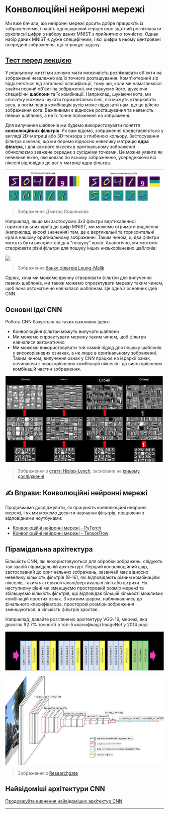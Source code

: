 <!--
CO_OP_TRANSLATOR_METADATA:
{
  "original_hash": "a560d5b845962cf33dc102266e409568",
  "translation_date": "2025-09-23T15:28:51+00:00",
  "source_file": "lessons/4-ComputerVision/07-ConvNets/README.md",
  "language_code": "uk"
}
-->
# Конволюційні нейронні мережі

Ми вже бачили, що нейронні мережі досить добре працюють із зображеннями, і навіть одношаровий перцептрон здатний розпізнавати рукописні цифри з набору даних MNIST з прийнятною точністю. Однак набір даних MNIST є дуже специфічним, і всі цифри в ньому центровані всередині зображення, що спрощує задачу.

## [Тест перед лекцією](https://ff-quizzes.netlify.app/en/ai/quiz/13)

У реальному житті ми хочемо мати можливість розпізнавати об'єкти на зображенні незалежно від їх точного розташування. Комп'ютерний зір відрізняється від загальної класифікації, тому що, коли ми намагаємося знайти певний об'єкт на зображенні, ми скануємо його, шукаючи специфічні **шаблони** та їх комбінації. Наприклад, шукаючи кота, ми спочатку можемо шукати горизонтальні лінії, які можуть утворювати вуса, а потім певна комбінація вусів може підказати нам, що це дійсно зображення кота. Важливими є відносне розташування та наявність певних шаблонів, а не їх точне положення на зображенні.

Для вилучення шаблонів ми будемо використовувати поняття **конволюційних фільтрів**. Як вам відомо, зображення представляється у вигляді 2D-матриці або 3D-тензора з глибиною кольору. Застосування фільтра означає, що ми беремо відносно невелику матрицю **ядра фільтра**, і для кожного пікселя в оригінальному зображенні обчислюємо зважене середнє з сусідніми точками. Це можна уявити як невелике вікно, яке ковзає по всьому зображенню, усереднюючи всі пікселі відповідно до ваг у матриці ядра фільтра.

![Фільтр вертикальних країв](../../../../../translated_images/filter-vert.b7148390ca0bc356ddc7e55555d2481819c1e86ddde9dce4db5e71a69d6f887f.uk.png) | ![Фільтр горизонтальних країв](../../../../../translated_images/filter-horiz.59b80ed4feb946efbe201a7fe3ca95abb3364e266e6fd90820cb893b4d3a6dda.uk.png)
----|----

> Зображення Дмитра Сошникова

Наприклад, якщо ми застосуємо 3x3 фільтри вертикальних і горизонтальних країв до цифр MNIST, ми можемо отримати виділення (наприклад, високі значення) там, де є вертикальні та горизонтальні краї в нашому оригінальному зображенні. Таким чином, ці два фільтри можуть бути використані для "пошуку" країв. Аналогічно, ми можемо створювати різні фільтри для пошуку інших низькорівневих шаблонів:

<img src="images/lmfilters.jpg" width="500" align="center"/>

> Зображення [банку фільтрів Leung-Malik](https://www.robots.ox.ac.uk/~vgg/research/texclass/filters.html)

Однак, хоча ми можемо вручну створювати фільтри для вилучення певних шаблонів, ми також можемо спроєктувати мережу таким чином, щоб вона автоматично навчалася шаблонам. Це одна з основних ідей CNN.

## Основні ідеї CNN

Робота CNN базується на таких важливих ідеях:

* Конволюційні фільтри можуть вилучати шаблони
* Ми можемо спроєктувати мережу таким чином, щоб фільтри навчалися автоматично
* Ми можемо використовувати той самий підхід для пошуку шаблонів у високорівневих ознаках, а не лише в оригінальному зображенні. Таким чином, вилучення ознак у CNN працює на ієрархії ознак, починаючи з низькорівневих комбінацій пікселів і до високорівневих комбінацій частин зображення.

![Ієрархічне вилучення ознак](../../../../../translated_images/FeatureExtractionCNN.d9b456cbdae7cb643fde3032b81b2940e3cf8be842e29afac3f482725ba7f95c.uk.png)

> Зображення з [статті Hislop-Lynch](https://www.semanticscholar.org/paper/Computer-vision-based-pedestrian-trajectory-Hislop-Lynch/26e6f74853fc9bbb7487b06dc2cf095d36c9021d), засноване на [їхньому дослідженні](https://dl.acm.org/doi/abs/10.1145/1553374.1553453)

## ✍️ Вправи: Конволюційні нейронні мережі

Продовжимо досліджувати, як працюють конволюційні нейронні мережі, і як ми можемо досягти навчання фільтрів, працюючи з відповідними ноутбуками:

* [Конволюційні нейронні мережі - PyTorch](ConvNetsPyTorch.ipynb)
* [Конволюційні нейронні мережі - TensorFlow](ConvNetsTF.ipynb)

## Пірамідальна архітектура

Більшість CNN, які використовуються для обробки зображень, слідують так званій пірамідальній архітектурі. Перший конволюційний шар, застосований до оригінальних зображень, зазвичай має відносно невелику кількість фільтрів (8-16), які відповідають різним комбінаціям пікселів, таким як горизонтальні/вертикальні лінії або штрихи. На наступному рівні ми зменшуємо просторовий розмір мережі та збільшуємо кількість фільтрів, що відповідає більшій кількості можливих комбінацій простих ознак. З кожним шаром, наближаючись до фінального класифікатора, просторові розміри зображення зменшуються, а кількість фільтрів зростає.

Наприклад, давайте розглянемо архітектуру VGG-16, мережі, яка досягла 92.7% точності в топ-5 класифікації ImageNet у 2014 році:

![Шари ImageNet](../../../../../translated_images/vgg-16-arch1.d901a5583b3a51baeaab3e768567d921e5d54befa46e1e642616c5458c934028.uk.jpg)

![Піраміда ImageNet](../../../../../translated_images/vgg-16-arch.64ff2137f50dd49fdaa786e3f3a975b3f22615efd13efb19c5d22f12e01451a1.uk.jpg)

> Зображення з [Researchgate](https://www.researchgate.net/figure/Vgg16-model-structure-To-get-the-VGG-NIN-model-we-replace-the-2-nd-4-th-6-th-7-th_fig2_335194493)

## Найвідоміші архітектури CNN

[Продовжуйте вивчення найвідоміших архітектур CNN](CNN_Architectures.md)

---

